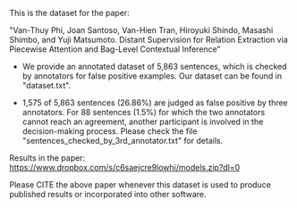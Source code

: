 This is the dataset for the paper:

"Van-Thuy Phi, Joan Santoso, Van-Hien Tran, Hiroyuki Shindo, Masashi Shimbo, and Yuji Matsumoto. Distant Supervision for Relation Extraction via Piecewise Attention and Bag-Level Contextual Inference"

- We provide an annotated dataset of 5,863 sentences, which is checked by annotators for false positive examples. Our dataset can be found in "dataset.txt".

- 1,575 of 5,863 sentences (26.86%) are judged as false positive by three annotators. For 88 sentences (1.5%) for which the two annotators cannot reach an agreement, another participant is involved in the decision-making process. Please check the file "sentences_checked_by_3rd_annotator.txt" for details.

Results in the paper: https://www.dropbox.com/s/c6saejcre9lowhi/models.zip?dl=0

Please CITE the above paper whenever this dataset is used to produce published results or incorporated into other software.
